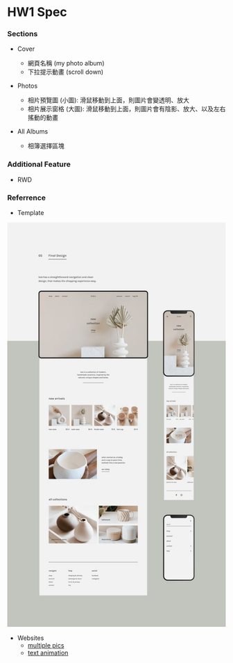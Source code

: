 # HW1 Spec

### Sections

- Cover
    - 網頁名稱 (my photo album)
    - 下拉提示動畫 (scroll down)

- Photos
    - 相片預覽圖 (⼩圖): 滑鼠移動到上面，則圖片會變透明、放大
    - 相片展⽰窗格 (⼤圖): 滑鼠移動到上面，則圖片會有陰影、放大、以及左右搖動的動畫

- All Albums
    - 相簿選擇區塊

### Additional Feature

- RWD

### Referrence
- Template

![image](template.jpeg)

- Websites
    - [multiple pics](https://codepen.io/bob-cat/pen/XdbEaa)
    - [text animation](https://tobiasahlin.com/moving-letters/)
